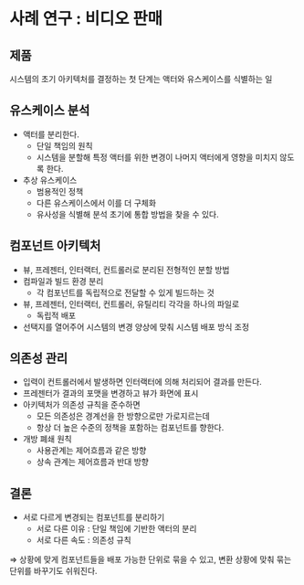 # 사례 연구 : 비디오 판매

## 제품

시스템의 초기 아키텍처를 결정하는 첫 단계는 액터와 유스케이스를 식별하는 일

## 유스케이스 분석

- 액터를 분리한다.
  - 단일 책임의 원칙
  - 시스템을 분할해 특정 액터를 위한 변경이 나머지 액터에게 영향을 미치지 않도록 한다.
- 추상 유스케이스
  - 범용적인 정책
  - 다른 유스케이스에서 이를 더 구체화
  - 유사성을 식별해 분석 초기에 통합 방법을 찾을 수 있다.

## 컴포넌트 아키텍처

- 뷰, 프레젠터, 인터랙터, 컨트롤러로 분리된 전형적인 분할 방법
- 컴파일과 빌드 환경 분리
  - 각 컴포넌트를 독립적으로 전달할 수 있게 빌드하는 것
- 뷰, 프레젠터, 인터랙터, 컨트롤러, 유틸리티 각각을 하나의 파일로
  - 독립적 배포
- 선택지를 열어주어 시스템의 변경 양상에 맞춰 시스템 배포 방식 조정

## 의존성 관리

- 입력이 컨트롤러에서 발생하면 인터랙터에 의해 처리되어 결과를 만든다.
- 프레젠터가 결과의 포맷을 변경하고 뷰가 화면에 표시
- 아키텍처가 의존성 규칙을 준수하면
  - 모든 의존성은 경계선을 한 방향으로만 가로지르는데
  - 항상 더 높은 수준의 정책을 포함하는 컴포넌트를 향한다.
- 개방 폐쇄 원칙
  - 사용관계는 제어흐름과 같은 방향
  - 상속 관계는 제어흐름과 반대 방향

## 결론

- 서로 다르게 변경되는 컴포넌트를 분리하기
  - 서로 다른 이유 : 단일 책임에 기반한 액터의 분리
  - 서로 다른 속도 : 의존성 규칙

⇒ 상황에 맞게 컴포넌트들을 배포 가능한 단위로 묶을 수 있고, 변환 상황에 맞춰 묶는 단위를 바꾸기도 쉬워진다.
